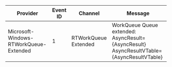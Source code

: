 Provider                                |  Event ID  |  Channel               |  Message
----------------------------------------|------------|------------------------|-------------------------------------------------------------------------------------------
Microsoft-Windows-RTWorkQueue-Extended  |  1         |  RTWorkQueue Extended  |  WorkQueue Queue extended: AsyncResult={AsyncResult} AsyncResultVTable={AsyncResultVTable}